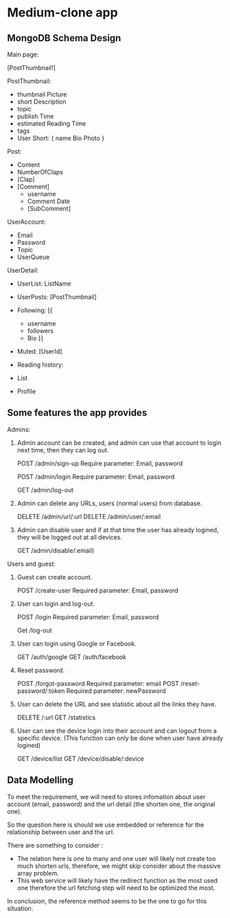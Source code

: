 # Medium-clone app

## MongoDB Schema Design

Main page:

[PostThumbnail!]

PostThumbnail:

- thumbnail Picture
- short Description
- topic
- publish Time
- estimated Reading Time
- tags
- User Short: {
  name
  Bio
  Photo
}

Post:

- Content
- NumberOfClaps
- [Clap]
- [Comment]
  - username
  - Comment Date
  - [SubComment]

UserAccount:

- Email
- Password
- Topic
- UserQueue

UserDetail:

- UserList: ListName

- UserPosts: [PostThumbnail]

- Following: [{
  - username
  - followers
  - Bio
}]

- Muted: [UserId]

- Reading history:
  
- List
  
- Profile

## Some features the app provides

Admins:

1. Admin account can be created, and admin can use that account to login next time, then they can log out.

    POST /admin/sign-up
    Require parameter: Email, password

    POST /admin/login
    Require parameter: Email, password

    GET /admin/log-out

2. Admin can delete any URLs, users (normal users) from database.

    DELETE /admin/url/:url
    DELETE /admin/user/:email

3. Admin can disable user and if at that time the user has already logined, they will be logged out at all devices.

    GET /admin/disable/:email)

Users and guest:

1. Guest can create account.

    POST /create-user
    Required parameter: Email, password

2. User can login and log-out.

    POST /login
    Required parameter: Email, password

    Get /log-out

3. User can login using Google or Facebook.

    GET /auth/google
    GET /auth/facebook

4. Reset password.

    POST /forgot-password
    Required parameter: email
    POST /reset-password/:token
    Required parameter: newPassword

5. User can delete the URL and see statistic about all the links they have.

    DELETE /:url
    GET /statistics

6. User can see the device login into their account and can logout from a specific device. (This function can only be done when user have already logined)

    GET /device/list
    GET /device/disable/:device

## Data Modelling

To meet the requirement, we will need to stores infomation about user account (email, password) and the url detail (the shorten one, the original one).

So the question here is should we use embedded or reference for the relationship between user and the url.

There are something to consider :

- The relation here is one to many and one user will likely not create too much shorten urls, therefore, we might skip consider about the massive array problem.
- This web service will likely have the redirect function as the most used one therefore the url fetching step will need to be optimized the most.

In conclusion, the reference method seems to be the one to go for this situation.
